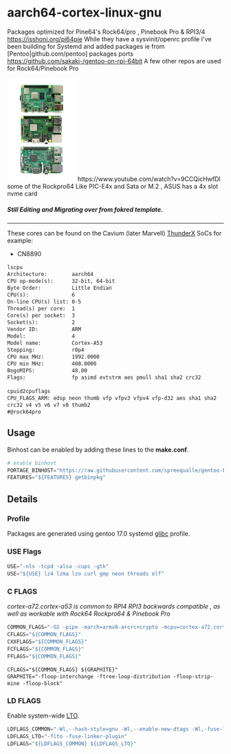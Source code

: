# aarch64-cortex-linux-gnu

Packages optimized for Pine64's Rock64/pro , Pinebook Pro & RPI3/4
https://isshoni.org/pi64pie While they have a sysvinit/openrc profile I've been building for Systemd
and added packages ie from [Pentoo|github.com/pentoo] packages ports 
https://github.com/sakaki-/gentoo-on-rpi-64bit 
A few other repos are used for Rock64/Pinebook Pro 

<img src="https://raw.githubusercontent.com/sakaki-/resources/master/raspberrypi/pi4/Raspberry_Pi_3_B_and_B_plus_and_4_B.jpg" alt="88F6282" width="160" />
https://www.youtube.com/watch?v=9CCQicHwfDI some of the Rockpro64 Like PIC-E4x and Sata or M.2 , ASUS has a 4x slot nvme card


##### Still Editing  and Migrating over from fokred template.
--------------------------
These cores can be found on the Cavium (later Marvell) [ThunderX](https://web.archive.org/web/20190131010413/https://www.marvell.com/server-processors/thunderx-arm-processors/) SoCs for example:

* CN8890

```
lscpu
Architecture:        aarch64
CPU op-mode(s):      32-bit, 64-bit
Byte Order:          Little Endian
CPU(s):              6
On-line CPU(s) list: 0-5
Thread(s) per core:  1
Core(s) per socket:  3
Socket(s):           2
Vendor ID:           ARM
Model:               4
Model name:          Cortex-A53
Stepping:            r0p4
CPU max MHz:         1992.0000
CPU min MHz:         408.0000
BogoMIPS:            48.00
Flags:               fp asimd evtstrm aes pmull sha1 sha2 crc32

cpuid2cpuflags
CPU_FLAGS_ARM: edsp neon thumb vfp vfpv3 vfpv4 vfp-d32 aes sha1 sha2 crc32 v4 v5 v6 v7 v8 thumb2
#@rock64pro 
```
## Usage

Binhost can be enabled by adding these lines to the **make.conf**.

```python
# enable binhost
PORTAGE_BINHOST="https://raw.githubusercontent.com/spreequalle/gentoo-binhost/${CHOST}"
FEATURES="${FEATURES} getbinpkg"
```

## Details

### Profile

Packages are generated using gentoo 17.0 systemd [glibc](https://www.gnu.org/software/libc/) profile.

### USE Flags

```python
USE="-nls -tcpd -alsa -cups -gtk"
USE="${USE} lz4 lzma lzo curl gmp neon threads elf"
```

### C FLAGS
*cortex-a72.cortex-a53 is common to RPI4 RPI3 backwards compatible , as well as workable with Rock64 Rockpro64 & Pinebook Pro*

```python
COMMON_FLAGS="-O2 -pipe -march=armv8-a+crc+crypto -mcpu=cortex-a72.cortex-a53"
CFLAGS="${COMMON_FLAGS}"
CXXFLAGS="${COMMON_FLAGS}"
FCFLAGS="${COMMON_FLAGS}"
FFLAGS="${COMMON_FLAGS}"
```
```# Graphite-specific CFLAGS #optional graphite flags.
CFLAGS="${COMMON_FLAGS} ${GRAPHITE}"
GRAPHITE="-floop-interchange -ftree-loop-distribution -floop-strip-mine -floop-block"
````  
### LD FLAGS

Enable system-wide [LTO](https://gcc.gnu.org/wiki/LinkTimeOptimization).

```python
LDFLAGS_COMMON="-Wl,--hash-style=gnu -Wl,--enable-new-dtags -Wl,-fuse-ld=bfd"
LDFLAGS_LTO="-flto -fuse-linker-plugin"
LDFLAGS="${LDFLAGS_COMMON} ${LDFLAGS_LTO}"
```
